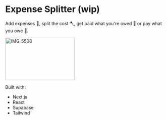 # Expense Splitter (wip)
Add expenses 🧾, split the cost 🪓, get paid what you're owed 🤑 or pay what you owe 🥲.

<img width="220" height="135" alt="IMG_5508" src="https://github.com/user-attachments/assets/866be6b7-ef4a-4851-9078-3d81a437a7c0" />


Built with:
* Next.js
* React
* Supabase
* Tailwind

